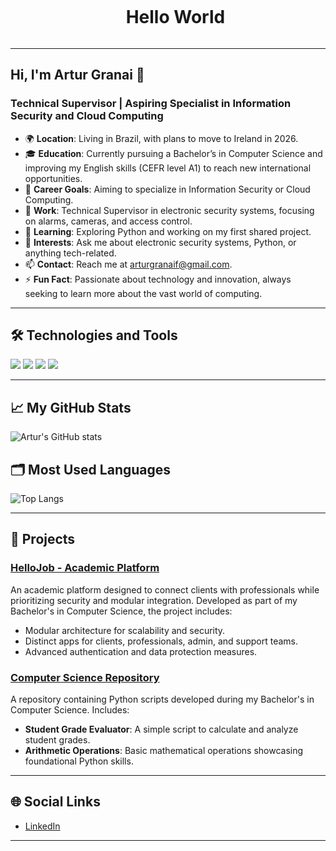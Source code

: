  <!--title-->
<div id="user-content-toc">
  <ul align="center">
    <summary><h1 style="display: inline-block">Hello World</h1></summary>
  </ul>
</div>

---

## Hi, I'm Artur Granai 👋

### Technical Supervisor | Aspiring Specialist in Information Security and Cloud Computing

- 🌍 **Location**: Living in Brazil, with plans to move to Ireland in 2026.
- 🎓 **Education**: Currently pursuing a Bachelor’s in Computer Science and improving my English skills (CEFR level A1) to reach new international opportunities.
- 🚀 **Career Goals**: Aiming to specialize in Information Security or Cloud Computing.
- 🔭 **Work**: Technical Supervisor in electronic security systems, focusing on alarms, cameras, and access control.
- 🌱 **Learning**: Exploring Python and working on my first shared project.
- 💬 **Interests**: Ask me about electronic security systems, Python, or anything tech-related.
- 📫 **Contact**: Reach me at [arturgranaif@gmail.com](mailto:arturgranaif@gmail.com).
- ⚡ **Fun Fact**: Passionate about technology and innovation, always seeking to learn more about the vast world of computing.

---

## 🛠️ Technologies and Tools
![](https://img.shields.io/badge/Code-Python-informational?style=flat&logo=python&logoColor=white&color=2bbc8a)
![](https://img.shields.io/badge/Code-Bash-informational?style=flat&logo=gnu-bash&logoColor=white&color=2bbc8a)
![](https://img.shields.io/badge/Version%20Control-GitHub-informational?style=flat&logo=github&logoColor=white&color=2bbc8a)
![](https://img.shields.io/badge/Cloud-Azure-informational?style=flat&logo=microsoft-azure&logoColor=white&color=2bbc8a)

---

## 📈 My GitHub Stats
![Artur's GitHub stats](https://github-readme-stats.vercel.app/api?username=MrGranai&show_icons=true&theme=radical)

## 🗂️ Most Used Languages
![Top Langs](https://github-readme-stats.vercel.app/api/top-langs/?username=MrGranai&layout=compact&theme=radical)

---

## 📝 Projects

### [HelloJob - Academic Platform](https://github.com/MrGranai/hellojob)
An academic platform designed to connect clients with professionals while prioritizing security and modular integration. Developed as part of my Bachelor's in Computer Science, the project includes:
- Modular architecture for scalability and security.
- Distinct apps for clients, professionals, admin, and support teams.
- Advanced authentication and data protection measures.

### [Computer Science Repository](https://github.com/MrGranai/computer-science)
A repository containing Python scripts developed during my Bachelor's in Computer Science. Includes:
- **Student Grade Evaluator**: A simple script to calculate and analyze student grades.
- **Arithmetic Operations**: Basic mathematical operations showcasing foundational Python skills.

---

## 🌐 Social Links
- [LinkedIn](https://www.linkedin.com/in/artur-granai-filho)

---